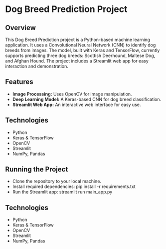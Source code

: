 # Dog Breed Prediction Project

## Overview
This Dog Breed Prediction project is a Python-based machine learning application. It uses a Convolutional Neural Network (CNN) to identify dog breeds from images. The model, built with Keras and TensorFlow, currently supports predicting three dog breeds: Scottish Deerhound, Maltese Dog, and Afghan Hound. The project includes a Streamlit web app for easy interaction and demonstration.

## Features
- **Image Processing:** Uses OpenCV for image manipulation.
- **Deep Learning Model:** A Keras-based CNN for dog breed classification.
- **Streamlit Web App:** An interactive web interface for easy use.

## Technologies
- Python
- Keras & TensorFlow
- OpenCV
- Streamlit
- NumPy, Pandas


## Running the Project
- Clone the repository to your local machine.
- Install required dependencies: pip install -r requirements.txt
- Run the Streamlit app: streamlit run main_app.py
## Technologies
- Python
- Keras & TensorFlow
- OpenCV
- Streamlit
- NumPy, Pandas
